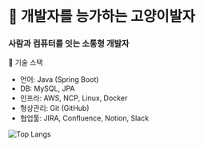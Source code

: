 # 🐾 개발자를 능가하는 고양이발자

### 사람과 컴퓨터를 잇는 소통형 개발자

🔧 기술 스택
- 언어: Java (Spring Boot)
- DB: MySQL, JPA
- 인프라: AWS, NCP, Linux, Docker
- 형상관리: Git (GitHub)
- 협업툴: JIRA, Confluence, Notion, Slack

![Top Langs](https://github-readme-stats.vercel.app/api/top-langs/?username=baileypark&layout=compact)
